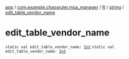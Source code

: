 [app](../../../index.md) / [com.example.chaosruler.msa_manager](../../index.md) / [R](../index.md) / [string](index.md) / [edit_table_vendor_name](.)

# edit_table_vendor_name

`static val edit_table_vendor_name: `[`Int`](https://kotlinlang.org/api/latest/jvm/stdlib/kotlin/-int/index.html)
`static val edit_table_vendor_name: `[`Int`](https://kotlinlang.org/api/latest/jvm/stdlib/kotlin/-int/index.html)